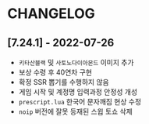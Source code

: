 # CHANGELOG

## [7.24.1] - 2022-07-26

- `키타산블랙` 및 `사토노다이아몬드` 이미지 추가
- 보상 수령 후 40연차 구현
- 확정 SSR 뽑기를 수행하지 않음
- 게임 시작 및 계정명 입력과정 안정성 개성
- `prescript.lua` 한국어 문자깨짐 현상 수정
- `noip` 버전에 잘못 등재된 스윕 토쇼 삭제